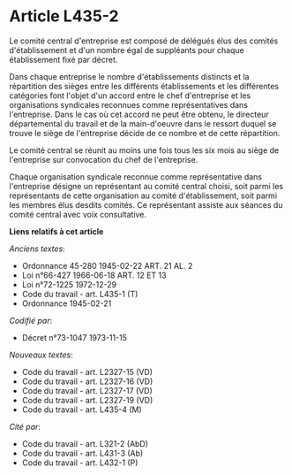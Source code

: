 # Article L435-2

Le comité central d'entreprise est composé de délégués élus des comités d'établissement et d'un nombre égal de suppléants
pour chaque établissement fixé par décret.

Dans chaque entreprise le nombre d'établissements distincts et la répartition des sièges entre les différents établissements
et les différentes catégories font l'objet d'un accord entre le chef d'entreprise et les organisations syndicales reconnues
comme représentatives dans l'entreprise. Dans le cas où cet accord ne peut être obtenu, le directeur départemental du travail
et de la main-d'oeuvre dans le ressort duquel se trouve le siège de l'entreprise décide de ce nombre et de cette répartition.

Le comité central se réunit au moins une fois tous les six mois au siège de l'entreprise sur convocation du chef de
l'entreprise.

Chaque organisation syndicale reconnue comme représentative dans l'entreprise désigne un représentant au comité central
choisi, soit parmi les représentants de cette organisation au comité d'établissement, soit parmi les membres élus desdits
comités. Ce représentant assiste aux séances du comité central avec voix consultative.

**Liens relatifs à cet article**

_Anciens textes_:

  - Ordonnance 45-280 1945-02-22 ART. 21 AL. 2
  - Loi n°66-427 1966-06-18 ART. 12 ET 13
  - Loi n°72-1225 1972-12-29
  - Code du travail - art. L435-1 (T)
  - Ordonnance 1945-02-21

_Codifié par_:

  - Décret n°73-1047 1973-11-15

_Nouveaux textes_:

  - Code du travail - art. L2327-15 (VD)
  - Code du travail - art. L2327-16 (VD)
  - Code du travail - art. L2327-17 (VD)
  - Code du travail - art. L2327-19 (VD)
  - Code du travail - art. L435-4 (M)

_Cité par_:

  - Code du travail - art. L321-2 (AbD)
  - Code du travail - art. L431-3 (Ab)
  - Code du travail - art. L432-1 (P)
